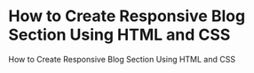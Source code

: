 # How to Create Responsive Blog Section Using HTML and CSS
How to Create Responsive Blog Section Using HTML and CSS
